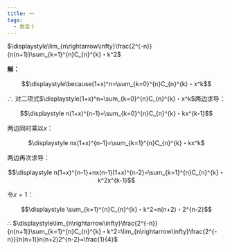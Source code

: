 ```yaml
---
title: 一
tags:
  - 数至十
---
```


$\displaystyle\lim_{n\rightarrow\infty}\frac{2^{-n}}{n(n+1)}\sum_{k=1}^{n}C_{n}^{k}・k^2$

**解：**  

$$\displaystyle\because(1+x)^n=\sum_{k=0}^{n}C_{n}^{k}・x^k$$  

$\displaystyle\therefore$
对二项式$\displaystyle(1+x)^n=\sum_{k=0}^{n}C_{n}^{k}・x^k$两边求导：

$$\displaystyle n(1+x)^{n-1}=\sum_{k=0}^{n}C_{n}^{k}・kx^{k-1}$$

两边同时乘以$x$：
<center>

$\displaystyle nx(1+x)^{n-1}=\sum_{k=1}^{n}C_{n}^{k}・kx^k$  
</center>

两边再次求导：  

$$\displaystyle n(1+x)^{n-1}+nx(n-1)(1+x)^{n-2}=\sum_{k=1}^{n}C_{n}^{k}・k^2x^{k-1}$$  

令$x=1$：  

$$\displaystyle \sum_{k=1}^{n}C_{n}^{k}・k^2=n(n+2)・2^{n-2}$$  

$\therefore$ 
$\displaystyle\lim_{n\rightarrow\infty}\frac{2^{-n}}{n(n+1)}\sum_{k=1}^{n}C_{n}^{k}・k^2=\lim_{n\rightarrow\infty}\frac{2^{-n}}{n(n+1)}n(n+2)2^{n-2}=\frac{1}{4}$
